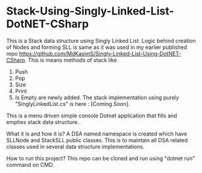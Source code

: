 # Stack-Using-Singly-Linked-List-DotNET-CSharp

This is a Stack data structure using Singly Linked List. Logic behind creation of Nodes and forming SLL is same as it was used in my earlier published repo https://github.com/MdKasimS/Singly-Linked-List-Using-DotNET-CSharp.
This is means methods of stack like
1. Push
2. Pop
3. Size
4. Print
5. Is Empty
are newly added.
The stack implementation using purely "SinglyLinkedList.cs" is here : [Coming Soon].

This is a menu driven simple console Dotnet application that fills and empties stack data structure.

What it is and how it is? A DSA named namespace is created which have SLLNode and StackSLL public classes. This is to maintain all DSA related classes used in several data structure implementations.

How to run this project? This repo can be cloned and run using "dotnet run" command on CMD.
